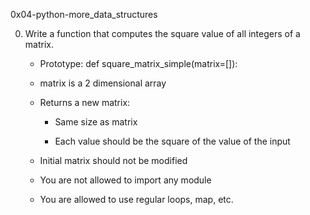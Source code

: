 0x04-python-more_data_structures


0. Write a function that computes the square value of all integers of a matrix.

	- Prototype: def square_matrix_simple(matrix=[]):

	- matrix is a 2 dimensional array

	- Returns a new matrix:

		- Same size as matrix

		- Each value should be the square of the value of the input

	- Initial matrix should not be modified

	- You are not allowed to import any module

	- You are allowed to use regular loops, map, etc.
